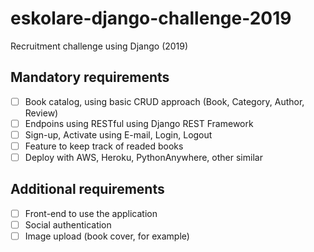 # eskolare-django-challenge-2019
Recruitment challenge using Django (2019)

## Mandatory requirements
- [ ] Book catalog, using basic CRUD approach (Book, Category, Author, Review) 
- [ ] Endpoins using RESTful using Django REST Framework
- [ ] Sign-up, Activate using E-mail, Login, Logout
- [ ] Feature to keep track of readed books
- [ ] Deploy with AWS, Heroku, PythonAnywhere, other similar

## Additional requirements
- [ ] Front-end to use the application
- [ ] Social authentication
- [ ] Image upload (book cover, for example)
